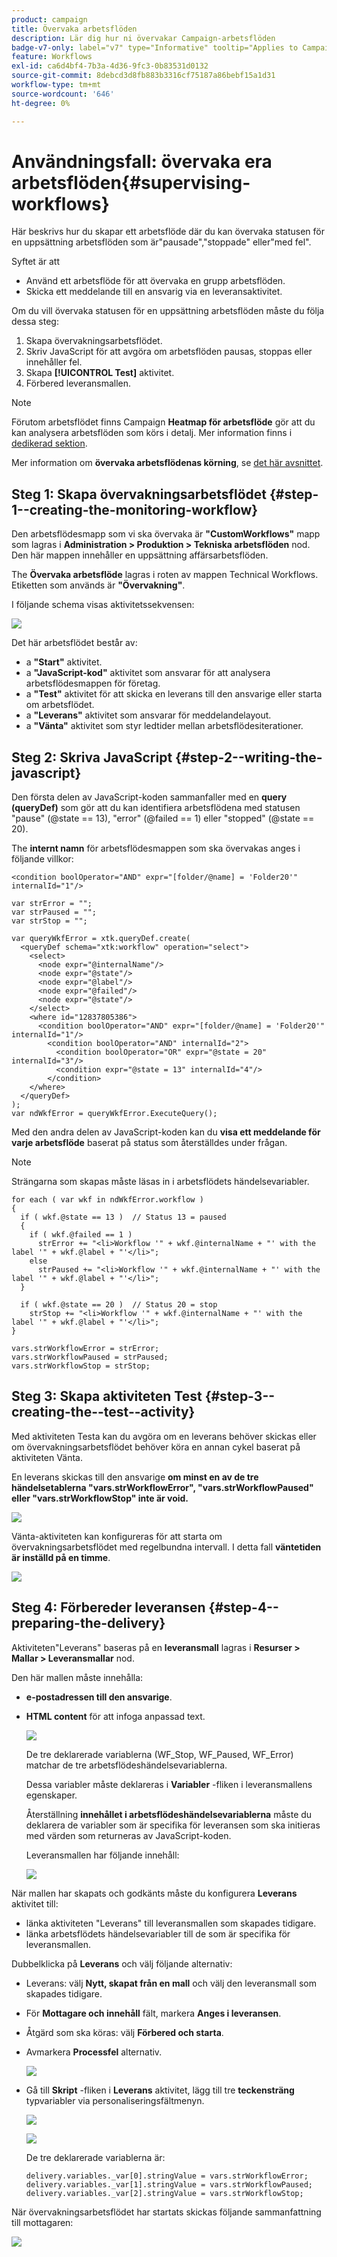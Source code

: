 ```yaml
---
product: campaign
title: Övervaka arbetsflöden
description: Lär dig hur ni övervakar Campaign-arbetsflöden
badge-v7-only: label="v7" type="Informative" tooltip="Applies to Campaign Classic v7 only"
feature: Workflows
exl-id: ca6d4bf4-7b3a-4d36-9fc3-0b83531d0132
source-git-commit: 8debcd3d8fb883b3316cf75187a86bebf15a1d31
workflow-type: tm+mt
source-wordcount: '646'
ht-degree: 0%

---
```


# Användningsfall: övervaka era arbetsflöden{#supervising-workflows}



Här beskrivs hur du skapar ett arbetsflöde där du kan övervaka statusen för en uppsättning arbetsflöden som är&quot;pausade&quot;,&quot;stoppade&quot; eller&quot;med fel&quot;.

Syftet är att

* Använd ett arbetsflöde för att övervaka en grupp arbetsflöden.
* Skicka ett meddelande till en ansvarig via en leveransaktivitet.

Om du vill övervaka statusen för en uppsättning arbetsflöden måste du följa dessa steg:

1. Skapa övervakningsarbetsflödet.
1. Skriv JavaScript för att avgöra om arbetsflöden pausas, stoppas eller innehåller fel.
1. Skapa **[!UICONTROL Test]** aktivitet.
1. Förbered leveransmallen.

>[!NOTE]
>
>Förutom arbetsflödet finns Campaign **Heatmap för arbetsflöde** gör att du kan analysera arbetsflöden som körs i detalj. Mer information finns i [dedikerad sektion](heatmap.md).
>
>Mer information om **övervaka arbetsflödenas körning**, se [det här avsnittet](monitoring-workflow-execution.md).

## Steg 1: Skapa övervakningsarbetsflödet {#step-1--creating-the-monitoring-workflow}

Den arbetsflödesmapp som vi ska övervaka är **&quot;CustomWorkflows&quot;** mapp som lagras i **Administration > Produktion > Tekniska arbetsflöden** nod. Den här mappen innehåller en uppsättning affärsarbetsflöden.

The **Övervaka arbetsflöde** lagras i roten av mappen Technical Workflows. Etiketten som används är **&quot;Övervakning&quot;**.

I följande schema visas aktivitetssekvensen:

![](assets/uc_monitoring_workflow_overview.png)

Det här arbetsflödet består av:

* a **&quot;Start&quot;** aktivitet.
* a **&quot;JavaScript-kod&quot;** aktivitet som ansvarar för att analysera arbetsflödesmappen för företag.
* a **&quot;Test&quot;** aktivitet för att skicka en leverans till den ansvarige eller starta om arbetsflödet.
* a **&quot;Leverans&quot;** aktivitet som ansvarar för meddelandelayout.
* a **&quot;Vänta&quot;** aktivitet som styr ledtider mellan arbetsflödesiterationer.

## Steg 2: Skriva JavaScript {#step-2--writing-the-javascript}

Den första delen av JavaScript-koden sammanfaller med en **query (queryDef)** som gör att du kan identifiera arbetsflödena med statusen &quot;pause&quot; (@state == 13), &quot;error&quot; (@failed == 1) eller &quot;stopped&quot; (@state == 20).

The **internt namn** för arbetsflödesmappen som ska övervakas anges i följande villkor:

```
<condition boolOperator="AND" expr="[folder/@name] = 'Folder20'" internalId="1"/>
```

```
var strError = "";
var strPaused = "";
var strStop = "";

var queryWkfError = xtk.queryDef.create(
  <queryDef schema="xtk:workflow" operation="select">
    <select>
      <node expr="@internalName"/>
      <node expr="@state"/>
      <node expr="@label"/>
      <node expr="@failed"/>
      <node expr="@state"/>   
    </select>
    <where id="12837805386">
      <condition boolOperator="AND" expr="[folder/@name] = 'Folder20'" internalId="1"/>
        <condition boolOperator="AND" internalId="2">
          <condition boolOperator="OR" expr="@state = 20" internalId="3"/>
          <condition expr="@state = 13" internalId="4"/>
        </condition>  
    </where>
  </queryDef>
);
var ndWkfError = queryWkfError.ExecuteQuery(); 
```

Med den andra delen av JavaScript-koden kan du **visa ett meddelande för varje arbetsflöde** baserat på status som återställdes under frågan.

>[!NOTE]
>
>Strängarna som skapas måste läsas in i arbetsflödets händelsevariabler.

```
for each ( var wkf in ndWkfError.workflow ) 
{
  if ( wkf.@state == 13 )  // Status 13 = paused
  {
    if ( wkf.@failed == 1 )
      strError += "<li>Workflow '" + wkf.@internalName + "' with the label '" + wkf.@label + "'</li>";
    else
      strPaused += "<li>Workflow '" + wkf.@internalName + "' with the label '" + wkf.@label + "'</li>";
  }
  
  if ( wkf.@state == 20 )  // Status 20 = stop
    strStop += "<li>Workflow '" + wkf.@internalName + "' with the label '" + wkf.@label + "'</li>";
}

vars.strWorkflowError = strError;
vars.strWorkflowPaused = strPaused;
vars.strWorkflowStop = strStop;
```

## Steg 3: Skapa aktiviteten Test {#step-3--creating-the--test--activity}

Med aktiviteten Testa kan du avgöra om en leverans behöver skickas eller om övervakningsarbetsflödet behöver köra en annan cykel baserat på aktiviteten Vänta.

En leverans skickas till den ansvarige **om minst en av de tre händelsetablerna &quot;vars.strWorkflowError&quot;, &quot;vars.strWorkflowPaused&quot; eller &quot;vars.strWorkflowStop&quot; inte är void.**

![](assets/uc_monitoring_workflow_test.png)

Vänta-aktiviteten kan konfigureras för att starta om övervakningsarbetsflödet med regelbundna intervall. I detta fall **väntetiden är inställd på en timme**.

![](assets/uc_monitoring_workflow_attente.png)

## Steg 4: Förbereder leveransen {#step-4--preparing-the-delivery}

Aktiviteten&quot;Leverans&quot; baseras på en **leveransmall** lagras i **Resurser > Mallar > Leveransmallar** nod.

Den här mallen måste innehålla:

* **e-postadressen till den ansvarige**.
* **HTML content** för att infoga anpassad text.

   ![](assets/uc_monitoring_workflow_variables_diffusion.png)

   De tre deklarerade variablerna (WF_Stop, WF_Paused, WF_Error) matchar de tre arbetsflödeshändelsevariablerna.

   Dessa variabler måste deklareras i **Variabler** -fliken i leveransmallens egenskaper.

   Återställning **innehållet i arbetsflödeshändelsevariablerna** måste du deklarera de variabler som är specifika för leveransen som ska initieras med värden som returneras av JavaScript-koden.

   Leveransmallen har följande innehåll:

   ![](assets/uc_monitoring_workflow_model_diffusion.png)

När mallen har skapats och godkänts måste du konfigurera **Leverans** aktivitet till:

* länka aktiviteten &quot;Leverans&quot; till leveransmallen som skapades tidigare.
* länka arbetsflödets händelsevariabler till de som är specifika för leveransmallen.

Dubbelklicka på **Leverans** och välj följande alternativ:

* Leverans: välj **Nytt, skapat från en mall** och välj den leveransmall som skapades tidigare.
* För **Mottagare och innehåll** fält, markera **Anges i leveransen**.
* Åtgärd som ska köras: välj **Förbered och starta**.
* Avmarkera **Processfel** alternativ.

   ![](assets/uc_monitoring_workflow_optionmodel.png)

* Gå till **Skript** -fliken i **Leverans** aktivitet, lägg till tre **teckensträng** typvariabler via personaliseringsfältmenyn.

   ![](assets/uc_monitoring_workflow_selectlinkvariables.png)

   ![](assets/uc_monitoring_workflow_linkvariables.png)

   De tre deklarerade variablerna är:

   ```
   delivery.variables._var[0].stringValue = vars.strWorkflowError;
   delivery.variables._var[1].stringValue = vars.strWorkflowPaused;
   delivery.variables._var[2].stringValue = vars.strWorkflowStop; 
   ```

När övervakningsarbetsflödet har startats skickas följande sammanfattning till mottagaren:

![](assets/uc_monitoring_workflow_mailfinal.png)
